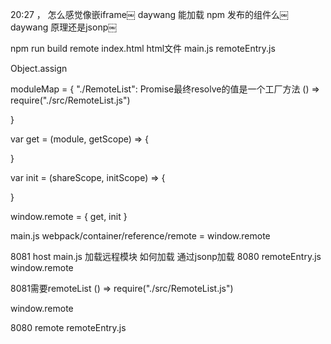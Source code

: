 20:27
，
怎么感觉像嵌iframe￼
daywang
能加载 npm 发布的组件么￼
daywang
原理还是jsonp￼


npm run build remote
index.html html文件
main.js
remoteEntry.js


Object.assign

moduleMap = {
    "./RemoteList":
    Promise最终resolve的值是一个工厂方法  () => require("./src/RemoteList.js")

}

var get = (module, getScope) => {

}

var init = (shareScope, initScope) => {

}

window.remote  = {
    get,
    init
}

main.js
webpack/container/reference/remote = window.remote 

8081 host
main.js
加载远程模块
如何加载
通过jsonp加载 8080 remoteEntry.js
window.remote


8081需要remoteList  () => require("./src/RemoteList.js")


window.remote 

8080 remote
remoteEntry.js
